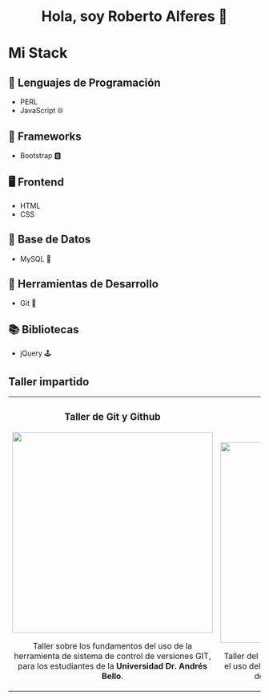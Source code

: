 <div align="center">
<h1 align="center">Hola, soy Roberto Alferes 👋</h1>
</div>

# Mi Stack
## 🚀 Lenguajes de Programación
- PERL
- JavaScript 🌐
  
## 🌱 Frameworks
- Bootstrap 🅱️

## 🖥️ Frontend
- HTML 
- CSS
  
## 💾 Base de Datos
- MySQL 🐬

## 🔧 Herramientas de Desarrollo
- Git 🐙
  
## 📚 Bibliotecas
- jQuery 🕹️

## Taller impartido
<table>
<tr>
<td width="50%">
<h3 align="center">Taller de Git y Github</h3>
<div align="center">
<a href="[https://github.com/ArisGuimera/Android-Expert](https://raag2018.github.io/taller-git/]" target="_blank">
  <img src="https://res.cloudinary.com/dyhftwfrw/image/upload/v1697946130/dry/oyoxtuoxijmlegx6w3fc.png" width="400" ></a>
<p>
</p>
<p>Taller sobre los fundamentos del uso de la herramienta de sistema de control de versiones GIT, para los estudiantes de la <b>Universidad Dr. Andrés Bello</b>.</p>
</div>                                                                                
</td>

<td width="50%">
               <br>
<h3 align="center">Taller de Bootstrap 5</h3>
<div align="center">                                       
<a href="[https://raag2018.github.io/learn_bootstrap5/]" target="_blank">
  <img src="https://res.cloudinary.com/dyhftwfrw/image/upload/v1697946454/dry/papdzbezb24iouk3axdp.png" width="400" ></a>
<br>

</p>Taller del framework CSS Bootstrap 5, aprendiendo el uso del framework, taller impartido a estudiantes de la <b>Universidad Dr. Andrés Bello</b></p>
</div>                                                             
</table>                                                                                 
</div>
<br>
<!--
**raag2018/raag2018** is a ✨ _special_ ✨ repository because its `README.md` (this file) appears on your GitHub profile.

Here are some ideas to get you started:

- 🔭 I’m currently working on ...
- 🌱 I’m currently learning ...
- 👯 I’m looking to collaborate on ...
- 🤔 I’m looking for help with ...
- 💬 Ask me about ...
- 📫 How to reach me: ...
- 😄 Pronouns: ...
- ⚡ Fun fact: ...
-->
